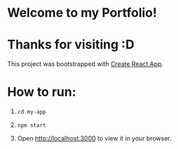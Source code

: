 # Welcome to my Portfolio!
# Thanks for visiting :D

This project was bootstrapped with [Create React App](https://github.com/facebook/create-react-app).

# How to run:

 1. `cd my-app` 

 2. `npm start`

 3. Open [http://localhost:3000](http://localhost:3000) to view it in your browser.
